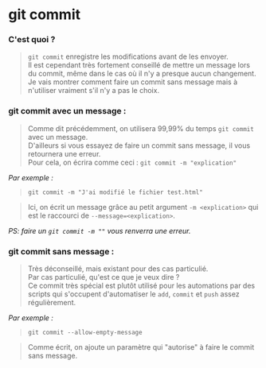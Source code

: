 # git commit

### C'est quoi ?

> `git commit` enregistre les modifications avant de les envoyer.<br>
> Il est cependant très fortement conseillé de mettre un message lors du commit, même dans le cas où il n'y a presque aucun changement.<br>
> Je vais montrer comment faire un commit sans message mais à n'utiliser vraiment s'il n'y a pas le choix.

### git commit avec un message :

> Comme dit précédemment, on utilisera 99,99% du temps `git commit` avec un message.<br>
> D'ailleurs si vous essayez de faire un commit sans message, il vous retournera une erreur.<br>
> Pour cela, on écrira comme ceci : `git commit -m "explication"`

_Par exemple :_

> `git commit -m "J'ai modifié le fichier test.html"`

> Ici, on écrit un message grâce au petit argument `-m <explication>` qui est le raccourci de `--message=<explication>`.

_PS: faire un `git commit -m ""` vous renverra une erreur._

### git commit sans message :

> Très déconseillé, mais existant pour des cas particulié.<br>
> Par cas particulié, qu'est ce que je veux dire ?<br>
> Ce commit très spécial est plutôt utilisé pour les automations par des scripts qui s'occupent d'automatiser le `add`, `commit` et `push` assez régulièrement.

_Par exemple :_

> `git commit --allow-empty-message`

> Comme écrit, on ajoute un paramètre qui "autorise" à faire le commit sans message.
